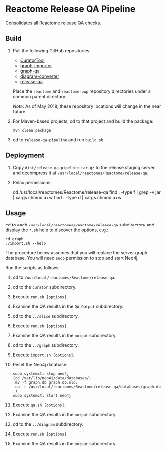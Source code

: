 Reactome Release QA Pipeline
============================
Consolidates all Reactome release QA checks.

Build
-----
1. Pull the following GitHub repositories:

   - [CuratorTool](https://github.com/reactome/CuratorTool.git)
   - [graph-importer](https://github.com/reactome/graph-importer.git)
   - [graph-qa](https://github.com/reactome/graph-qa.git)
   - [diagram-converter](https://github.com/reactome-pwp/diagram-converter.git)
   - [release-qa](https://github.com/reactome/release-qa.git)

   Place the `reactome` and `reactome-pwp` repository directories
   under a common parent directory.

   _Note_: As of May 2018, these repository locations will change in
   the near future.

2. For Maven-based projects, cd to that project and build the package:

       mvn clean package

3. cd to `release-qa-pipeline` and run `build.sh`.


Deployment
----------

1. Copy `dist/release-qa-pipeline.tar.gz` to the release
   staging server and decompress it at
   `/usr/local/reactomes/Reactome/release-qa`.

2. Relax permissions:

   cd /usr/local/reactomes/Reactome/release-qa
   find . -type f | grep -v jar | xargs chmod a+w
   find . -type d | xargs chmod a+w

Usage
-----
cd to each `/usr/local/reactomes/Reactome/release-qa`
subdirectory and display the `*.sh` help to discover the
options,
e.g.:

    cd graph
    ./import.sh --help

The procedure below assumes that you will replace the server
graph database. You will need `sudo` permission to stop and
start Neo4j.

Run the scripts as follows:

1. cd to `/usr/local/reactomes/Reactome/release-qa`.

11. cd to the `curator` subdirectory.

12. Execute `run.sh [options]`.

13. Examine the QA results in the `QA_Output` subdirectory.

21. cd to the `../slice` subdirectory.

22. Execute `run.sh [options]`.

23. Examine the QA results in the `output` subdirectory.

31. cd to the `../graph` subdirectory.

32. Execute `import.sh [options]`.

33. Reset the Neo4j database:

        sudo systemctl stop neo4j
        (cd /var/lib/neo4j/data/databases/;
         mv -f graph.db graph.db.old;
         cp -r /usr/local/reactomes/Reactome/release-qa/databases/graph.db .)
        sudo systemctl start neo4j

34. Execute `qa.sh [options]`.

35. Examine the QA results in the `output` subdirectory.

41. cd to the `../diagram` subdirectory.

42. Execute `run.sh [options]`.

43. Examine the QA results in the `output` subdirectory.
